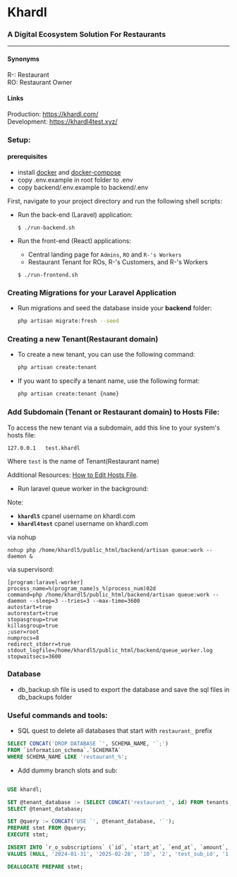 # Khardl
### A Digital Ecosystem Solution For Restaurants

---

#### Synonyms
R-: Restaurant<br />
RO: Restaurant Owner

#### Links
Production: https://khardl.com/ <br />
Development: https://khardl4test.xyz/


### Setup:

#### prerequisites
- install [docker](https://docs.docker.com/engine/install/) and [docker-compose](https://docs.docker.com/compose/install/)
- copy .env.example in root folder to .env
- copy backend/.env.example to backend/.env

First, navigate to your project directory and run the following shell scripts:

- Run the back-end (Laravel) application:

  ```$ ./run-backend.sh```

- Run the front-end (React) applications:
  - Central landing page for `Admins`, `RO` and `R-'s Workers`
  - Restaurant Tenant for ROs, R-'s Customers, and R-'s Workers

  ```$ ./run-frontend.sh```


### Creating Migrations for your Laravel Application

   - Run migrations and seed the database inside your **backend** folder:
     ```bash
     php artisan migrate:fresh --seed
     ```

### Creating a new Tenant(Restaurant domain)


   - To create a new tenant, you can use the following command:

        ```bash
        php artisan create:tenant
        ```
   - If you want to specify a tenant name, use the following format:

        ```bash
        php artisan create:tenant {name}
        ```

### Add Subdomain (Tenant or Restaurant domain) to Hosts File:
To access the new tenant via a subdomain, add this line to your system's hosts file:

```127.0.0.1   test.khardl ```

Where `test` is the name of Tenant(Restaurant name)

Additional Resources: [How to Edit Hosts File](https://www.hostinger.com/tutorials/how-to-edit-hosts-file).


- Run laravel queue worker in the background:

Note: 
- <b>`khardl5`</b> cpanel username on khardl.com
- <b>`khardl4test`</b> cpanel username on khardl.com

via nohup
```shell 
nohup php /home/khardl5/public_html/backend/artisan queue:work --daemon &
```

via supervisord:
```shell
[program:laravel-worker]
process_name=%(program_name)s_%(process_num)02d
command=php /home/khardl5/public_html/backend/artisan queue:work --daemon --sleep=3 --tries=3 --max-time=3600
autostart=true
autorestart=true
stopasgroup=true
killasgroup=true
;user=root
numprocs=8
redirect_stderr=true
stdout_logfile=/home/khardl5/public_html/backend/queue_worker.log
stopwaitsecs=3600
```


### Database
- db_backup.sh file is used to export the database and save the sql files in db_backups folder



### Useful commands and tools:
- SQL quest to delete all databases that start with `restaurant_` prefix
```sql
SELECT CONCAT('DROP DATABASE `', SCHEMA_NAME, '`;')
FROM `information_schema`.`SCHEMATA`
WHERE SCHEMA_NAME LIKE 'restaurant_%';
``` 

- Add dummy branch slots and sub:
```sql

USE khardl;

SET @tenant_database := (SELECT CONCAT('restaurant_', id) FROM tenants WHERE restaurant_name = 'first');
SELECT @tenant_database;

SET @query := CONCAT('USE `', @tenant_database, '`');
PREPARE stmt FROM @query;
EXECUTE stmt;

INSERT INTO `r_o_subscriptions` (`id`, `start_at`, `end_at`, `amount`, `number_of_branches`, `subscription_id`, `user_id`, `status`, `created_at`, `updated_at`, `type`, `reminder_email_sent`, `reminder_suspend_email_sent`)
VALUES (NULL, '2024-01-31', '2025-02-28', '10', '2', 'test_sub_id', '1', 'active', NULL, NULL, 'new', '0', '0');

DEALLOCATE PREPARE stmt;

```